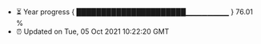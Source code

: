 - ⏳ Year progress { ██████████████████████▁▁▁▁▁▁▁▁ } 76.01 %
- ⏰ Updated on Tue, 05 Oct 2021 10:22:20 GMT

